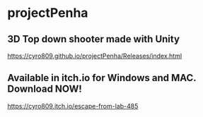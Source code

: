 # projectPenha

## 3D Top down shooter made with Unity

https://cyro809.github.io/projectPenha/Releases/index.html


## Available in itch.io for Windows and MAC. Download NOW!

https://cyro809.itch.io/escape-from-lab-485
